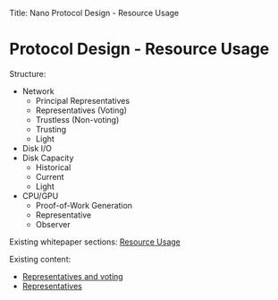 Title: Nano Protocol Design - Resource Usage

# Protocol Design - Resource Usage

Structure:

* Network
	* Principal Representatives
	* Representatives (Voting)
	* Trustless (Non-voting)
	* Trusting
	* Light
* Disk I/O
* Disk Capacity
	* Historical
	* Current
	* Light
* CPU/GPU
	* Proof-of-Work Generation
	* Representative
	* Observer

Existing whitepaper sections: [Resource Usage](/whitepaper/english/#resource-usage)

Existing content:

* [Representatives and voting](/what-is-nano/overview/#representatives-and-voting)
* [Representatives](/integration-guides/the-basics/#representatives)